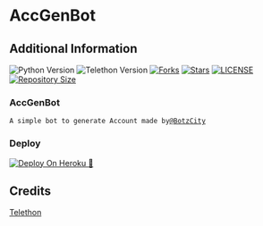 # AccGenBot

## Additional Information
![Python Version](https://img.shields.io/badge/python-3.9.1-green?style=for-the-badge&logo=appveyor)
![Telethon Version](https://img.shields.io/badge/telethon-1.21.1-blue?style=for-the-badge&logo=appveyor)
[![Forks](https://img.shields.io/github/forks/BotzCity/AccGenBot?style=for-the-badge&logo=appveyor)](https://GitHub.com/BotzCity/AccGenBot/fork)
[![Stars](https://img.shields.io/github/stars/BotzCity/AccGenBot?style=for-the-badge&logo=appveyor)](https://GitHub.com/BotzCity/AccGenBot/stargazers)
[![LICENSE](https://img.shields.io/github/license/BotzCity/AccGenBot?style=for-the-badge&logo=appveyor)](https://GitHub.com/BotzCity/AccGenBot/license)
[![Repository Size](https://img.shields.io/github/repo-size/BotzCity/AccGenBot?style=for-the-badge&logo=appveyor)](https://GitHub.com/BotzCity/AccGenBot)




### AccGenBot
`A simple bot to generate Account made by`[`@BotzCity`](https://telegram.me/BotzCity)

### Deploy
[![Deploy On Heroku 📨](https://www.herokucdn.com/deploy/button.svg)](https://heroku.com/deploy)
## Credits
[Telethon](t.me/mrvirus_xd)
